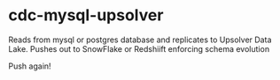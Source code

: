 # cdc-mysql-upsolver
Reads from mysql or postgres database and replicates to Upsolver Data Lake.
Pushes out to SnowFlake or Redshiift enforcing schema evolution

Push again!
